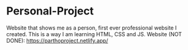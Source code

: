 # Personal-Project
Website that shows me as a person, first ever professional website I created. This is a way I am learning HTML, CSS and JS. 
 Website (NOT DONE): https://parthoproject.netlify.app/
